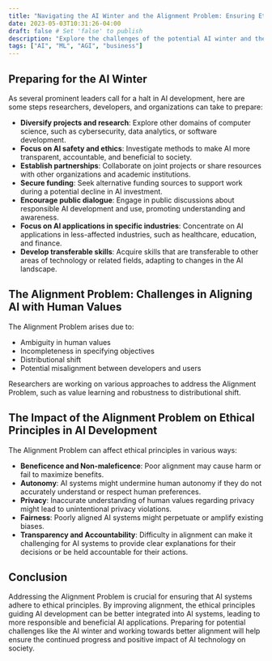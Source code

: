 ```yaml
---
title: "Navigating the AI Winter and the Alignment Problem: Ensuring Ethical AI Development"
date: 2023-05-03T10:31:26-04:00
draft: false # Set 'false' to publish
description: "Explore the challenges of the potential AI winter and the Alignment Problem in artificial intelligence, and learn how to ensure ethical AI development by preparing for uncertainties and aligning AI systems with human values."
tags: ["AI", "ML", "AGI", "business"]
---
```


## Preparing for the AI Winter

As several prominent leaders call for a halt in AI development, here are some steps researchers, developers, and organizations can take to prepare:

- **Diversify projects and research**: Explore other domains of computer science, such as cybersecurity, data analytics, or software development.
- **Focus on AI safety and ethics**: Investigate methods to make AI more transparent, accountable, and beneficial to society.
- **Establish partnerships**: Collaborate on joint projects or share resources with other organizations and academic institutions.
- **Secure funding**: Seek alternative funding sources to support work during a potential decline in AI investment.
- **Encourage public dialogue**: Engage in public discussions about responsible AI development and use, promoting understanding and awareness.
- **Focus on AI applications in specific industries**: Concentrate on AI applications in less-affected industries, such as healthcare, education, and finance.
- **Develop transferable skills**: Acquire skills that are transferable to other areas of technology or related fields, adapting to changes in the AI landscape.

## The Alignment Problem: Challenges in Aligning AI with Human Values

The Alignment Problem arises due to:

- Ambiguity in human values
- Incompleteness in specifying objectives
- Distributional shift
- Potential misalignment between developers and users

Researchers are working on various approaches to address the Alignment Problem, such as value learning and robustness to distributional shift.

## The Impact of the Alignment Problem on Ethical Principles in AI Development

The Alignment Problem can affect ethical principles in various ways:

- **Beneficence and Non-maleficence**: Poor alignment may cause harm or fail to maximize benefits.
- **Autonomy**: AI systems might undermine human autonomy if they do not accurately understand or respect human preferences.
- **Privacy**: Inaccurate understanding of human values regarding privacy might lead to unintentional privacy violations.
- **Fairness**: Poorly aligned AI systems might perpetuate or amplify existing biases.
- **Transparency and Accountability**: Difficulty in alignment can make it challenging for AI systems to provide clear explanations for their decisions or be held accountable for their actions.

## Conclusion

Addressing the Alignment Problem is crucial for ensuring that AI systems adhere to ethical principles. By improving alignment, the ethical principles guiding AI development can be better integrated into AI systems, leading to more responsible and beneficial AI applications. Preparing for potential challenges like the AI winter and working towards better alignment will help ensure the continued progress and positive impact of AI technology on society.
